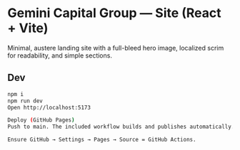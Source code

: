 # Gemini Capital Group — Site (React + Vite)

Minimal, austere landing site with a full-bleed hero image, localized scrim for readability, and simple sections.

## Dev
```bash
npm i
npm run dev
Open http://localhost:5173

Deploy (GitHub Pages)
Push to main. The included workflow builds and publishes automatically.

Ensure GitHub → Settings → Pages → Source = GitHub Actions.

